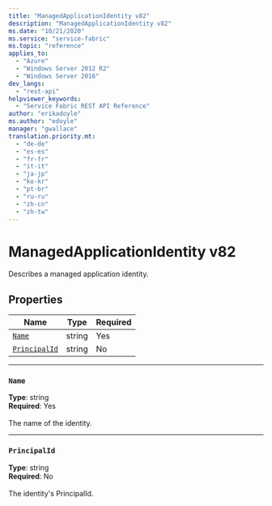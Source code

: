 ```yaml
---
title: "ManagedApplicationIdentity v82"
description: "ManagedApplicationIdentity v82"
ms.date: "10/21/2020"
ms.service: "service-fabric"
ms.topic: "reference"
applies_to: 
  - "Azure"
  - "Windows Server 2012 R2"
  - "Windows Server 2016"
dev_langs: 
  - "rest-api"
helpviewer_keywords: 
  - "Service Fabric REST API Reference"
author: "erikadoyle"
ms.author: "edoyle"
manager: "gwallace"
translation.priority.mt: 
  - "de-de"
  - "es-es"
  - "fr-fr"
  - "it-it"
  - "ja-jp"
  - "ko-kr"
  - "pt-br"
  - "ru-ru"
  - "zh-cn"
  - "zh-tw"
---
```

# ManagedApplicationIdentity v82

Describes a managed application identity.

## Properties
| Name | Type | Required |
| --- | --- | --- |
| [`Name`](#name) | string | Yes |
| [`PrincipalId`](#principalid) | string | No |

____
### `Name`
__Type__: string <br/>
__Required__: Yes<br/>
<br/>
The name of the identity.

____
### `PrincipalId`
__Type__: string <br/>
__Required__: No<br/>
<br/>
The identity's PrincipalId.
